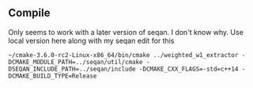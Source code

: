 ## Compile

Only seems to work with a later version of seqan. I don't know why. Use local version here along with my seqan edit for this

```
~/cmake-3.6.0-rc2-Linux-x86_64/bin/cmake ../weighted_w1_extractor -DCMAKE_MODULE_PATH=../seqan/util/cmake -DSEQAN_INCLUDE_PATH=../seqan/include -DCMAKE_CXX_FLAGS=-std=c++14 -DCMAKE_BUILD_TYPE=Release
```

